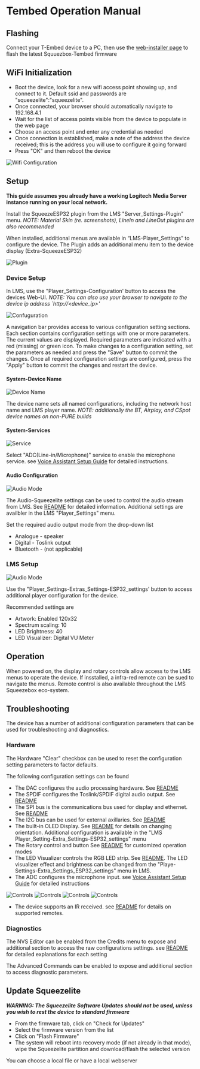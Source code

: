 # Tembed Operation Manual
## Flashing
Connect your T-Embed device to a PC, then use the [web-installer page](https://wizmo2.github.io/TAudio-Case/) to flash the latest Squuezbox-Tembed firmware

## WiFi Initialization
- Boot the device, look for a new wifi access point showing up, and connect to it. Default ssid and passwords are "squeezelite":"squeezelite". 
- Once connected, your browser should automatically navigate to 192.168.4.1 
- Wait for the list of access points visible from the device to populate in the web page
- Choose an access point and enter any credential as needed
- Once connection is established, make a note of the address the device received; this is the address you will use to configure it going forward 
- Press "OK" and then reboot the device

![Wifi Configuration](img/setup_wifi.png)

## Setup
**This guide assumes you already have a working Logitech Media Server instance running on your local network.**

Install the SqueezeESP32 plugin from the LMS "Server_Settings-Plugin" menu. _NOTE: Material Skin (re. screenshots), LineIn and LineOut plugins are also recommended_

When installed, additional menus are available in “LMS-Player_Settings” to configure the device. The Plugin adds an additional menu item to the device display (Extra-SqueezeESP32)

![Plugin](img/lms-player-settings.png)

### Device Setup
In LMS, use the "Player_Settings-Configuration' button to access the devices Web-UI.
_NOTE:  You can also use your browser to navigate to the device ip address `http://<device_ip>'_  

![Confuguration](img/lms-configuration.png)

A navigation bar provides access to various configuration setting sections.  Each section contains configuration settings with one or more parameters.  The current values are displayed.  Required parameters are indicated with a red (missing) or green icon.  To make changes to a configuration setting, set the parameters as needed and press the "Save" button to commit the changes.  Once all required configuration settings are configured, press the "Apply" button to commit the changes and restart the device. 

#### System-Device Name
![Device Name](img/setup_system_name.png)

The device name sets all named configurations, including the network host name and LMS player name.  _NOTE: additionally the BT, Airplay, and CSpot device names on non-PURE builds_

#### System-Services
![Service](img/setup_system_services.png)

Select "ADC(Line-in/Microphone)" service to enable the microphone service.  see [Voice Assistant Setup Guide](https://github.com/wizmo2/squeezelite-esp32/blob/pure-v4.x/docs/voice_assistant.md#using-squeezelite-esp32-as-a-voice-assistant-satellite) for detailed instructions.

#### Audio Configuration
![Audio Mode](img/setup_audio.png)

The Audio-Squeezelite settings can be used to control the audio stream from LMS. See [README](https://github.com/wizmo2/squeezelite-esp32#additional-configuration-notes-from-the-web-ui) for detailed information.  Additional settings are availbler in the LMS "Player_Settings" menu.

Set the required audio output mode from the drop-down list
- Analogue - speaker
- Digital - Toslink output
- Bluetooth - (not applicable)


### LMS Setup
![Audio Mode](img/lms-extras.png)

Use the "Player_Settings-Extras_Settings-ESP32_settings' button to access additional player configuration for the device.

Recommended settings are
- Artwork: Enabled 120x32
- Spectrum scaling: 10
- LED Brightness: 40
- LED Visualizer: Digital VU Meter

## Operation
When powered on, the display and rotary controls allow access to the LMS menus to operate the device.  If insstalled, a infra-red remote can be sued to navigate the menus.  Remote control is also available throughout the LMS Squeezebox eco-system.  

## Troubleshooting
The device has a number of additional configuration parameters that can be used for troubleshooting and diagnostics.  

### Hardware
The Hardware "Clear" checkbox can be used to reset the configuration setting parameters to factor defaults.

The following configuration settings can be found
- The DAC configures the audio processing hardware. See [README](https://github.com/wizmo2/squeezelite-esp32#daci2s)
- The SPDIF configures the Toslink/SPDIF digital audio output. See [README](https://github.com/wizmo2/squeezelite-esp32#spdif)
- The SPI bus is the communications bus used for display and ethernet. See [README](https://github.com/wizmo2/squeezelite-esp32#spi)
- The I2C bus can be used for external axillaries. See [README](https://github.com/wizmo2/squeezelite-esp32#i2c)
- The built-in OLED Display. See [README](https://github.com/wizmo2/squeezelite-esp32#display) for details on changing orientation.  Additional configuration is available in the "LMS Player_Setting-Extra_Settings-ESP32_settings" menu
- The Rotary control and button See [README](https://github.com/wizmo2/squeezelite-esp32#rotary-encoder) for customized operation modes
- The LED Visualizer controls the RGB LED strip. See [README](https://github.com/wizmo2/squeezelite-esp32#led-strip). The LED visualizer effect and brightness can be changed from the "Playe-Settings-Extra_Settings_ESP32_settings" menu in LMS.
- The ADC configures the microphone input.  see [Voice Assistant Setup Guide](https://github.com/wizmo2/squeezelite-esp32/blob/pure-v4.x/docs/voice_assistant.md#using-squeezelite-esp32-as-a-voice-assistant-satellite) for detailed instructions

![Controls](img/setup_hardware_rotary.png) ![Controls](img/setup_hardware_display.png) ![Controls](img/setup_hardware_led.png) ![Controls](img/setup_hardware_i2c.png)

- The device supports an IR received.  see [README](https://github.com/wizmo2/squeezelite-esp32#infrared) for details on supported remotes.

### Diagnostics
The NVS Editor can be enabled from the Credits menu to expose and additional section to access the raw configurations settings. see [README](https://github.com/wizmo2/squeezelite-esp32#Configuration) for detailed explanations for each setting

The Advanced Commands can be enabled to expose and additional section to access diagnostic parameters. 

## Update Squeezelite
_**WARNING:  The Squeezelite Software Updates should not be used, unless you wish to rest the device to standard firmware**_
- From the firmware tab, click on "Check for Updates"
- Select the firmware version from the list
- Click on "Flash Firmware"
- The system will reboot into recovery mode (if not already in that mode), wipe the Squeezelite partition and download/flash the selected version 

You can choose a local file or have a local webserver


